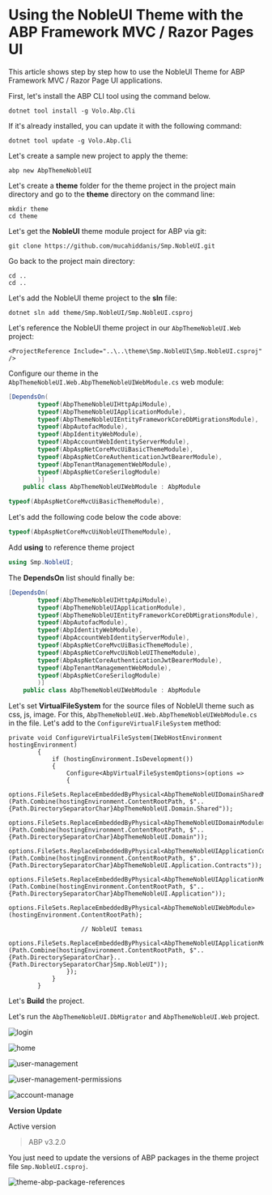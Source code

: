 
# Using the NobleUI Theme with the ABP Framework MVC / Razor Pages UI

This article shows step by step how to use the NobleUI Theme for ABP Framework MVC / Razor Page UI applications.

First, let's install the ABP CLI tool using the command below.

````shell
dotnet tool install -g Volo.Abp.Cli
````

If it's already installed, you can update it with the following command:

````shell
dotnet tool update -g Volo.Abp.Cli
````

Let's create a sample new project to apply the theme:

````shell
abp new AbpThemeNobleUI
````

Let's create a **theme** folder for the theme project in the project main directory and go to the **theme** directory on the command line:

````shell
mkdir theme
cd theme
````

Let's get the **NobleUI** theme module project for ABP via git:

````shell
git clone https://github.com/mucahiddanis/Smp.NobleUI.git
````

Go back to the project main directory:

````shell
cd ..
cd ..
````

Let's add the NobleUI theme project to the **sln** file:

````shell
dotnet sln add theme/Smp.NobleUI/Smp.NobleUI.csproj
````

Let's reference the NobleUI theme project in our `AbpThemeNobleUI.Web` project:

````shell
<ProjectReference Include="..\..\theme\Smp.NobleUI\Smp.NobleUI.csproj" />
````

Configure our theme in the `AbpThemeNobleUI.Web.AbpThemeNobleUIWebModule.cs` web module:

````csharp
[DependsOn(
        typeof(AbpThemeNobleUIHttpApiModule),
        typeof(AbpThemeNobleUIApplicationModule),
        typeof(AbpThemeNobleUIEntityFrameworkCoreDbMigrationsModule),
        typeof(AbpAutofacModule),
        typeof(AbpIdentityWebModule),
        typeof(AbpAccountWebIdentityServerModule),
        typeof(AbpAspNetCoreMvcUiBasicThemeModule),
        typeof(AbpAspNetCoreAuthenticationJwtBearerModule),
        typeof(AbpTenantManagementWebModule),
        typeof(AbpAspNetCoreSerilogModule)
        )]
    public class AbpThemeNobleUIWebModule : AbpModule
````


````csharp
typeof(AbpAspNetCoreMvcUiBasicThemeModule),
````

Let's add the following code below the code above:

````csharp
typeof(AbpAspNetCoreMvcUiNobleUIThemeModule),
````

Add **using** to reference theme project

````csharp
using Smp.NobleUI;
````

The **DependsOn** list should finally be:

````csharp
[DependsOn(
        typeof(AbpThemeNobleUIHttpApiModule),
        typeof(AbpThemeNobleUIApplicationModule),
        typeof(AbpThemeNobleUIEntityFrameworkCoreDbMigrationsModule),
        typeof(AbpAutofacModule),
        typeof(AbpIdentityWebModule),
        typeof(AbpAccountWebIdentityServerModule),
        typeof(AbpAspNetCoreMvcUiBasicThemeModule),
        typeof(AbpAspNetCoreMvcUiNobleUIThemeModule),
        typeof(AbpAspNetCoreAuthenticationJwtBearerModule),
        typeof(AbpTenantManagementWebModule),
        typeof(AbpAspNetCoreSerilogModule)
        )]
    public class AbpThemeNobleUIWebModule : AbpModule
````

Let's set **VirtualFileSystem** for the source files of NobleUI theme such as css, js, image. For this, `AbpThemeNobleUI.Web.AbpThemeNobleUIWebModule.cs` in the file. Let's add to the `ConfigureVirtualFileSystem` method:

````chasrp
private void ConfigureVirtualFileSystem(IWebHostEnvironment hostingEnvironment)
        {
            if (hostingEnvironment.IsDevelopment())
            {
                Configure<AbpVirtualFileSystemOptions>(options =>
                {
                    options.FileSets.ReplaceEmbeddedByPhysical<AbpThemeNobleUIDomainSharedModule>(Path.Combine(hostingEnvironment.ContentRootPath, $"..{Path.DirectorySeparatorChar}AbpThemeNobleUI.Domain.Shared"));
                    options.FileSets.ReplaceEmbeddedByPhysical<AbpThemeNobleUIDomainModule>(Path.Combine(hostingEnvironment.ContentRootPath, $"..{Path.DirectorySeparatorChar}AbpThemeNobleUI.Domain"));
                    options.FileSets.ReplaceEmbeddedByPhysical<AbpThemeNobleUIApplicationContractsModule>(Path.Combine(hostingEnvironment.ContentRootPath, $"..{Path.DirectorySeparatorChar}AbpThemeNobleUI.Application.Contracts"));
                    options.FileSets.ReplaceEmbeddedByPhysical<AbpThemeNobleUIApplicationModule>(Path.Combine(hostingEnvironment.ContentRootPath, $"..{Path.DirectorySeparatorChar}AbpThemeNobleUI.Application"));
                    options.FileSets.ReplaceEmbeddedByPhysical<AbpThemeNobleUIWebModule>(hostingEnvironment.ContentRootPath);

                    // NobleUI teması
                    options.FileSets.ReplaceEmbeddedByPhysical<AbpThemeNobleUIApplicationModule>(Path.Combine(hostingEnvironment.ContentRootPath, $"..{Path.DirectorySeparatorChar}..{Path.DirectorySeparatorChar}Smp.NobleUI"));
                });
            }
        }
````

Let's **Build** the project.

Let's run the `AbpThemeNobleUI.DbMigrator` and `AbpThemeNobleUI.Web` project.

![login](screenshots/login.png)

![home](screenshots/home.png)

![user-management](screenshots/user-management.png)

![user-management-permissions](screenshots/user-management-permissions.png)

![account-manage](screenshots/account-manage.png)




**Version Update**

Active version

> ABP v3.2.0

You just need to update the versions of ABP packages in the theme project file `Smp.NobleUI.csproj`.

![theme-abp-package-references](screenshots/theme-abp-package-references.png)
